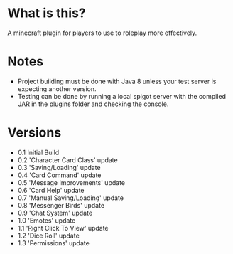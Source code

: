 # What is this?
A minecraft plugin for players to use to roleplay more effectively.

# Notes
- Project building must be done with Java 8 unless your test server is expecting another version.
- Testing can be done by running a local spigot server with the compiled JAR in the plugins folder and checking the console.

# Versions
-  0.1 Initial Build
-  0.2 'Character Card Class' update
-  0.3 'Saving/Loading' update
-  0.4 'Card Command' update
-  0.5 'Message Improvements' update
-  0.6 'Card Help' update
-  0.7 'Manual Saving/Loading' update
-  0.8 'Messenger Birds' update
-  0.9 'Chat System' update
-  1.0 'Emotes' update
-  1.1 'Right Click To View' update
-  1.2 'Dice Roll' update
-  1.3 'Permissions' update
